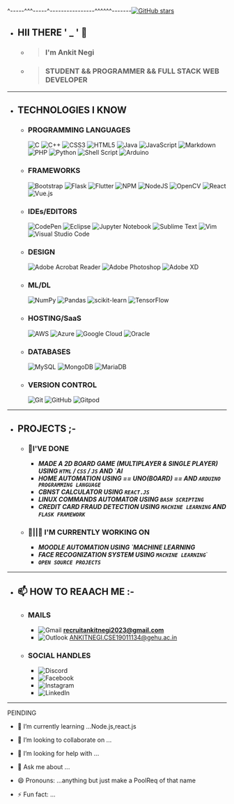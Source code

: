 ^-----^^^-----^----------------^^^^^^-------<a href="https://github.com/serAnkii/vue-test/stargazers"><img alt="GitHub stars" src="https://img.shields.io/github/stars/serAnkii/vue-test?style=social"></a>
- ## HII THERE  ' _ ' 👋


  - >  ### I'm **Ankit Negi** 
  - >  ### STUDENT && PROGRAMMER && FULL STACK WEB DEVELOPER
 
 ***
- ## TECHNOLOGIES I KNOW
  - ### PROGRAMMING LANGUAGES 
     ![C](https://img.shields.io/badge/c-%2300599C.svg?style=for-the-badge&logo=c&logoColor=white)
     ![C++](https://img.shields.io/badge/c++-%2300599C.svg?style=for-the-badge&logo=c%2B%2B&logoColor=white)
     ![CSS3](https://img.shields.io/badge/css3-%231572B6.svg?style=for-the-badge&logo=css3&logoColor=white)
     ![HTML5](https://img.shields.io/badge/html5-%23E34F26.svg?style=for-the-badge&logo=html5&logoColor=white)
     ![Java](https://img.shields.io/badge/java-%23ED8B00.svg?style=for-the-badge&logo=java&logoColor=white)
     ![JavaScript](https://img.shields.io/badge/javascript-%23323330.svg?style=for-the-badge&logo=javascript&logoColor=%23F7DF1E)
     ![Markdown](https://img.shields.io/badge/markdown-%23000000.svg?style=for-the-badge&logo=markdown&logoColor=white)
     ![PHP](https://img.shields.io/badge/php-%23777BB4.svg?style=for-the-badge&logo=php&logoColor=white)
     ![Python](https://img.shields.io/badge/python-3670A0?style=for-the-badge&logo=python&logoColor=ffdd54)
     ![Shell Script](https://img.shields.io/badge/shell_script-%23121011.svg?style=for-the-badge&logo=gnu-bash&logoColor=white)
     ![Arduino](https://img.shields.io/badge/-Arduino-00979D?style=for-the-badge&logo=Arduino&logoColor=white)
  - ### FRAMEWORKS
     ![Bootstrap](https://img.shields.io/badge/bootstrap-%23563D7C.svg?style=for-the-badge&logo=bootstrap&logoColor=white)
    ![Flask](https://img.shields.io/badge/flask-%23000.svg?style=for-the-badge&logo=flask&logoColor=white)
     ![Flutter](https://img.shields.io/badge/Flutter-%2302569B.svg?style=for-the-badge&logo=Flutter&logoColor=white)
     ![NPM](https://img.shields.io/badge/NPM-%23000000.svg?style=for-the-badge&logo=npm&logoColor=white)
     ![NodeJS](https://img.shields.io/badge/node.js-6DA55F?style=for-the-badge&logo=node.js&logoColor=white)
    ![OpenCV](https://img.shields.io/badge/opencv-%23white.svg?style=for-the-badge&logo=opencv&logoColor=white)
    ![React](https://img.shields.io/badge/react-%2320232a.svg?style=for-the-badge&logo=react&logoColor=%2361DAFB)
     ![Vue.js](https://img.shields.io/badge/vuejs-%2335495e.svg?style=for-the-badge&logo=vuedotjs&logoColor=%234FC08D)
  - ### IDEs/EDITORS
     ![CodePen](https://img.shields.io/badge/CodePen-white?style=for-the-badge&logo=codepen&logoColor=black)
     ![Eclipse](https://img.shields.io/badge/Eclipse-FE7A16.svg?style=for-the-badge&logo=Eclipse&logoColor=white)
     ![Jupyter Notebook](https://img.shields.io/badge/jupyter-%23FA0F00.svg?style=for-the-badge&logo=jupyter&logoColor=white)
     ![Sublime Text](https://img.shields.io/badge/sublime_text-%23575757.svg?style=for-the-badge&logo=sublime-text&logoColor=important)
     ![Vim](https://img.shields.io/badge/VIM-%2311AB00.svg?style=for-the-badge&logo=vim&logoColor=white)
     ![Visual Studio Code](https://img.shields.io/badge/Visual%20Studio%20Code-0078d7.svg?style=for-the-badge&logo=visual-studio-code&logoColor=white)
  - ### DESIGN
     ![Adobe Acrobat Reader](https://img.shields.io/badge/Adobe%20Acrobat%20Reader-EC1C24.svg?style=for-the-badge&logo=Adobe%20Acrobat%20Reader&logoColor=white)
     ![Adobe Photoshop](https://img.shields.io/badge/adobephotoshop-%2331A8FF.svg?style=for-the-badge&logo=adobephotoshop&logoColor=white)
     ![Adobe XD](https://img.shields.io/badge/Adobe%20XD-470137?style=for-the-badge&logo=Adobe%20XD&logoColor=#FF61F6)
 
  - ### ML/DL
     ![NumPy](https://img.shields.io/badge/numpy-%23013243.svg?style=for-the-badge&logo=numpy&logoColor=white)
     ![Pandas](https://img.shields.io/badge/pandas-%23150458.svg?style=for-the-badge&logo=pandas&logoColor=white)
     ![scikit-learn](https://img.shields.io/badge/scikit--learn-%23F7931E.svg?style=for-the-badge&logo=scikit-learn&logoColor=white)
     ![TensorFlow](https://img.shields.io/badge/TensorFlow-%23FF6F00.svg?style=for-the-badge&logo=TensorFlow&logoColor=white)
  - ### HOSTING/SaaS
     ![AWS](https://img.shields.io/badge/AWS-%23FF9900.svg?style=for-the-badge&logo=amazon-aws&logoColor=white)
     ![Azure](https://img.shields.io/badge/azure-%230072C6.svg?style=for-the-badge&logo=microsoftazure&logoColor=white)
     ![Google Cloud](https://img.shields.io/badge/GoogleCloud-%234285F4.svg?style=for-the-badge&logo=google-cloud&logoColor=white)
     ![Oracle](https://img.shields.io/badge/Oracle-F80000?style=for-the-badge&logo=oracle&logoColor=white)
  - ### DATABASES
     ![MySQL](https://img.shields.io/badge/mysql-%2300f.svg?style=for-the-badge&logo=mysql&logoColor=white)
     ![MongoDB](https://img.shields.io/badge/MongoDB-%234ea94b.svg?style=for-the-badge&logo=mongodb&logoColor=white)
     ![MariaDB](https://img.shields.io/badge/MariaDB-003545?style=for-the-badge&logo=mariadb&logoColor=white)
  - ### VERSION CONTROL
     ![Git](https://img.shields.io/badge/git-%23F05033.svg?style=for-the-badge&logo=git&logoColor=white)
     ![GitHub](https://img.shields.io/badge/github-%23121011.svg?style=for-the-badge&logo=github&logoColor=white)
     ![Gitpod](https://img.shields.io/badge/gitpod-f06611.svg?style=for-the-badge&logo=gitpod&logoColor=white)

***
- ## PROJECTS ;-
  - ### 🐥I'VE DONE
    -  **_MADE A 2D BOARD GAME (MULTIPLAYER & SINGLE PLAYER) USING `HTML` / `CSS` / `JS` AND `AI_**
    -  **_HOME AUTOMATION USING == UNO(BOARD) == AND `ARDUINO PROGRAMMING LANGUAGE`_**
    -  **_CBNST CALCULATOR USING `REACT.JS`_**
    -  **_LINUX COMMANDS AUTOMATOR USING `BASH SCRIPTING`_**
    -  **_CREDIT CARD FRAUD DETECTION USING `MACHINE LEARNING` AND `FLASK FRAMEWORK`_**
  - ### 🥚||🐣 I'M CURRENTLY WORKING ON 
    -  **_MOODLE AUTOMATION USING `MACHINE LEARNING_** 
    -  **_FACE RECOGNIZATION SYSTEM USING `MACHINE LEARNING`_**`
    -  **_`OPEN SOURCE PROJECTS`_** 
***
- ## 📫 HOW TO REAACH ME :- 
  - ### MAILS 
    - ![Gmail](https://img.shields.io/badge/Gmail-D14836?style=for-the-badge&logo=gmail&logoColor=white) **recruitankitnegi2023@gmail.com**
    - ![Outlook](https://img.shields.io/badge/Microsoft_Outlook-0078D4?style=for-the-badge&logo=microsoft-outlook&logoColor=white) ANKITNEGI.CSE19011134@gehu.ac.in
  - ### SOCIAL HANDLES
    - ![Discord](https://img.shields.io/badge/%3CServer%3E-%237289DA.svg?style=for-the-badge&logo=discord&logoColor=white) 
    - ![Facebook](https://img.shields.io/badge/Facebook-%231877F2.svg?style=for-the-badge&logo=Facebook&logoColor=white)
    - ![Instagram](https://img.shields.io/badge/<handle>-%23E4405F.svg?style=for-the-badge&logo=Instagram&logoColor=white)
    - ![LinkedIn](https://img.shields.io/badge/linkedin-%230077B5.svg?style=for-the-badge&logo=linkedin&logoColor=white)
   
***
PEINDING
- 🌱 I’m currently learning ...Node.js,react.js
- 👯 I’m looking to collaborate on ...
- 🤔 I’m looking for help with ...
- 💬 Ask me about ...

- 😄 Pronouns: ...anything but just make a PoolReq of that name
- ⚡ Fun fact: ... 


